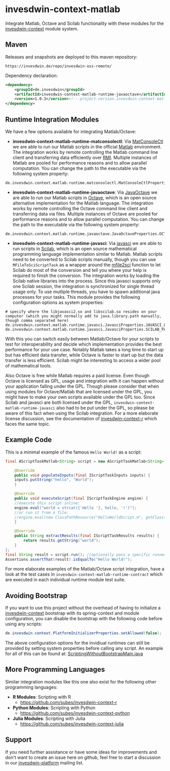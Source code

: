 # invesdwin-context-matlab
Integrate Matlab, Octave and Scilab functionality with these modules for the [invesdwin-context](https://github.com/subes/invesdwin-context) module system.

## Maven

Releases and snapshots are deployed to this maven repository:
```
https://invesdwin.de/repo/invesdwin-oss-remote/
```

Dependency declaration:
```xml
<dependency>
	<groupId>de.invesdwin</groupId>
	<artifactId>invesdwin-context-matlab-runtime-javaoctave</artifactId>
	<version>1.0.3</version><!---project.version.invesdwin-context-matlab-parent-->
</dependency>
```

## Runtime Integration Modules

We have a few options available for integrating Matlab/Octave:
- **invesdwin-context-matlab-runtime-matconsolectl**: Via [MatConsoleCtl](https://github.com/diffplug/matconsolectl) we are able to run our Matlab scripts in the official [Matlab](https://en.wikipedia.org/wiki/MATLAB) environment. The integration works by remote controlling the Matlab command line client and transferring data efficiently over [RMI](https://en.wikipedia.org/wiki/Java_remote_method_invocation). Multiple instances of Matlab are pooled for performance reasons and to allow parallel computation. You can change the path to the executable via the following system property:
```properties
de.invesdwin.context.matlab.runtime.matconsolectl.MatConsoleCtlProperties.MATLAB_COMMAND=matlab
```
- **invesdwin-context-matlab-runtime-javaoctave**: Via [JavaOctave](https://github.com/prateek/javaoctave) we are able to run our Matlab scripts in [Octave](https://www.gnu.org/software/octave/), which is an open source alternative implementation for the Matlab language. The integration works by remote controlling the Octave command line client and transferring data via files. Multiple instances of Octave are pooled for performance reasons and to allow parallel computation. You can change the path to the executable via the following system property:
```properties
de.invesdwin.context.matlab.runtime.javaoctave.JavaOctaveProperties.OCTAVE_COMMAND=octave
```
- **invesdwin-context-matlab-runtime-javasci**: Via [javasci](https://help.scilab.org/docs/6.0.0/en_US/javasci.html) we are able to run scripts in [Scilab](http://www.scilab.org/), which is an open source mathematical programming language implementation similar to Matlab. Matlab scripts need to be converted to Scilab scripts manually, though you can use `MFileToSciScriptTask` as a wrapper around the [mfile2sci](https://help.scilab.org/docs/6.0.0/en_US/mfile2sci.html) function to let Scilab do most of the conversion and tell you where your help is required to finish the conversion. The integration works by loading the Scilab native libraries into the process. Since this javasci supports only one Scilab session, the integration is synchronized for single thread usage only. To use mutliple threads, you have to spawn additional java processes for your tasks. This module provides the following configuration options as system properties:
```properties
# specify where the libjavasci2.so and libscilab.so resides on your computer (which you might normally add to java.library.path manually, though comma separated here)
de.invesdwin.context.matlab.runtime.javasci.JavasciProperties.JAVASCI_LIBRARY_PATHS=/usr/lib/jni/,/usr/lib/scilab/
de.invesdwin.context.matlab.runtime.javasci.JavasciProperties.SCILAB_PATH=/usr/share/scilab/
```

With this you can switch easily between Matlab/Octave for your scripts to test for interoperability and decide which implementation provides the best performance for your use case. Notably Matlab takes a long time to start up but has efficient data transfer, while Octave is faster to start up but the data transfer is less efficient. Scilab might be interesting to access a wider pool of mathematical tools.

Also Octave is free while Matlab requires a paid license. Even though Octave is licensed as GPL, usage and integration with it can happen without your application falling under the GPL. Though please consider that when using modules for Octave/Matlab that are licensed under the GPL, you might have to make your own scripts available under the GPL too. Since Scilab and javasci are both licensed under the GPL, `invesdwin-context-matlab-runtime-javasci` also had to be put under the GPL, so please be aware of this fact when using the Scilab integration. For a more elaborate license discussion, see the documentation of [invesdwin-context-r](https://github.com/subes/invesdwin-context-r) which faces the same topic.

## Example Code

This is a minimal example of the famous `Hello World!` as a script:

```java
final AScriptTaskMatlab<String> script = new AScriptTaskMatlab<String>() {

    @Override
    public void populateInputs(final IScriptTaskInputs inputs) {
	inputs.putString("hello", "World");
    }

    @Override
    public void executeScript(final IScriptTaskEngine engine) {
	//execute this script inline:
	engine.eval("world = strcat({'Hello '}, hello, '!')");
	//or run it from a file:
	//engine.eval(new ClassPathResource("HelloWorldScript.m", getClass()));
    }

    @Override
    public String extractResults(final IScriptTaskResults results) {
        return results.getString("world");
    }
};
final String result = script.run(); //optionally pass a specific runner as an argument here
Assertions.assertThat(result).isEqualTo("Hello World!");
```

For more elaborate examples of the Matlab/Octave script integration, have a look at the test cases in `invesdwin-context-matlab-runtime-contract` which are executed in each individual runtime module test suite.

## Avoiding Bootstrap

If you want to use this project without the overhead of having to initialize a [invesdwin-context](https://github.com/subes/invesdwin-context) bootstrap with its spring-context and module configuration, you can disable the bootstrap with the following code before using any scripts:

```java
de.invesdwin.context.PlatformInitializerProperties.setAllowed(false);
```

The above configuration options for the invidiual runtimes can still be provided by setting system properties before calling any script. An example for all of this can be found at: [ScriptingWithoutBootstrapMain.java](https://github.com/subes/invesdwin-context/blob/master/tests/otherproject-noparent-bom-test/src/main/java/com/otherproject/scripting/ScriptingWithoutBootstrapMain.java)

## More Programming Languages

Similar integration modules like this one also exist for the following other programming languages: 

- **R Modules**: Scripting with R
	- https://github.com/subes/invesdwin-context-r 
- **Python Modules**: Scripting with Python
	- https://github.com/subes/invesdwin-context-python
- **Julia Modules**: Scripting with Julia
	- https://github.com/subes/invesdwin-context-julia

## Support

If you need further assistance or have some ideas for improvements and don't want to create an issue here on github, feel free to start a discussion in our [invesdwin-platform](https://groups.google.com/forum/#!forum/invesdwin-platform) mailing list.
